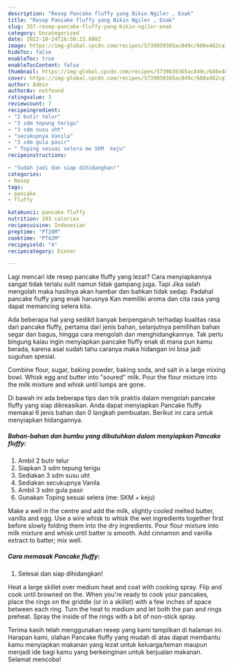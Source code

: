 ```yaml
---
description: "Resep Pancake fluffy yang Bikin Ngiler , Enak"
title: "Resep Pancake fluffy yang Bikin Ngiler , Enak"
slug: 357-resep-pancake-fluffy-yang-bikin-ngiler-enak
category: Uncategorized
date: 2022-10-24T16:50:23.898Z
image: https://img-global.cpcdn.com/recipes/5739039365ac849c/680x482cq70/pancake-fluffy-foto-resep-utama.jpg
hideToc: false
enableToc: true
enableTocContent: false
thumbnail: https://img-global.cpcdn.com/recipes/5739039365ac849c/680x482cq70/pancake-fluffy-foto-resep-utama.jpg
cover: https://img-global.cpcdn.com/recipes/5739039365ac849c/680x482cq70/pancake-fluffy-foto-resep-utama.jpg
author: Admin
authorAv: notfound
ratingvalue: 3
reviewcount: 7
recipeingredient:
- "2 butir telur"
- "3 sdm tepung terigu"
- "3 sdm susu uht"
- "secukupnya Vanila"
- "3 sdm gula pasir"
- " Toping sesuai selera me SKM  keju"
recipeinstructions:

- "Sudah jadi dan siap dihidangkan!"
categories:
- Resep
tags:
- pancake
- fluffy

katakunci: pancake fluffy 
nutrition: 283 calories
recipecuisine: Indonesian
preptime: "PT28M"
cooktime: "PT42M"
recipeyield: "4"
recipecategory: Dinner

---
```



Lagi mencari ide resep pancake fluffy yang lezat? Cara menyiapkannya sangat tidak terlalu sulit namun tidak gampang juga. Tapi Jika salah mengolah maka hasilnya akan hambar dan bahkan tidak sedap. Padahal pancake fluffy yang enak harusnya Kan memiliki aroma dan cita rasa yang dapat memancing selera kita.


Ada beberapa hal yang sedikit banyak berpengaruh terhadap kualitas rasa dari pancake fluffy, pertama dari jenis bahan, selanjutnya pemilihan bahan segar dan bagus, hingga cara mengolah dan menghidangkannya. Tak perlu bingung kalau ingin menyiapkan pancake fluffy enak di mana pun kamu berada, karena asal sudah tahu caranya maka hidangan ini bisa jadi suguhan spesial.

Combine flour, sugar, baking powder, baking soda, and salt in a large mixing bowl. Whisk egg and butter into &#34;soured&#34; milk. Pour the flour mixture into the milk mixture and whisk until lumps are gone.


Di bawah ini ada beberapa tips dan trik praktis dalam mengolah pancake fluffy yang siap dikreasikan. Anda dapat menyiapkan Pancake fluffy memakai 6 jenis bahan dan 0 langkah pembuatan. Berikut ini cara untuk menyiapkan hidangannya.

<!--inarticleads1-->

##### Bahan-bahan dan bumbu yang dibutuhkan dalam menyiapkan Pancake fluffy:

1. Ambil 2 butir telur
1. Siapkan 3 sdm tepung terigu
1. Sediakan 3 sdm susu uht
1. Sediakan secukupnya Vanila
1. Ambil 3 sdm gula pasir
1. Gunakan  Toping sesuai selera (me: SKM + keju)


Make a well in the centre and add the milk, slightly cooled melted butter, vanilla and egg. Use a wire whisk to whisk the wet ingredients together first before slowly folding them into the dry ingredients. Pour flour mixture into milk mixture and whisk until batter is smooth. Add cinnamon and vanilla extract to batter; mix well. 

<!--inarticleads2-->

##### Cara memasak Pancake fluffy:


1. Selesai dan siap dihidangkan!

Heat a large skillet over medium heat and coat with cooking spray. Flip and cook until browned on the. When you&#39;re ready to cook your pancakes, place the rings on the griddle (or in a skillet) with a few inches of space between each ring. Turn the heat to medium and let both the pan and rings preheat. Spray the inside of the rings with a bit of non-stick spray. 

Terima kasih telah menggunakan resep yang kami tampilkan di halaman ini. Harapan kami, olahan Pancake fluffy yang mudah di atas dapat membantu kamu menyiapkan makanan yang lezat untuk keluarga/teman maupun menjadi ide bagi kamu yang berkeinginan untuk berjualan makanan. Selamat mencoba!

